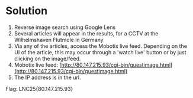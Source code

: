 # Solution
1. Reverse image search using Google Lens
2. Several articles will appear in the results, for a CCTV at the Wilhelmshaven Flutmole in Germany
3. Via any of the articles, access the Mobotix live feed. Depending on the UI of the article, this may occur through a 'watch live' button or by just clicking on the image/feed.
4. Mobotix live feed: [http://80.147.215.93/cgi-bin/guestimage.html](http://80.147.215.93/cgi-bin/guestimage.html)
5. The IP address is in the url.

Flag: LNC25{80.147.215.93}
